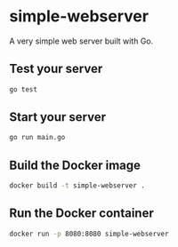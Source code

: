 # simple-webserver

A very simple web server built with Go.

## Test your server

```bash
go test
```

## Start your server

```bash
go run main.go
```

## Build the Docker image

```bash
docker build -t simple-webserver .
```

## Run the Docker container

```bash
docker run -p 8080:8080 simple-webserver
```
